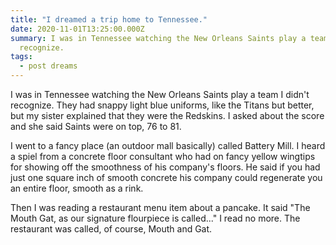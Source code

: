 ```yaml
---
title: "I dreamed a trip home to Tennessee."
date: 2020-11-01T13:25:00.000Z
summary: I was in Tennessee watching the New Orleans Saints play a team I didn't
  recognize.
tags:
  - post dreams
---
```

I was in Tennessee watching the New Orleans Saints play a team I didn't recognize. They had snappy light blue uniforms, like the Titans but better, but my sister explained that they were the Redskins. I asked about the score and she said Saints were on top, 76 to 81. 

I went to a fancy place (an outdoor mall basically) called Battery Mill. I heard a spiel from a concrete floor consultant who had on fancy yellow wingtips for showing off the smoothness of his company's floors. He said if you had just one square inch of smooth concrete his company could regenerate you an entire floor, smooth as a rink. 

Then I was reading a restaurant menu item about a pancake. It said "The Mouth Gat, as our signature flourpiece is called..."  I read no more. The restaurant was called, of course, Mouth and Gat.